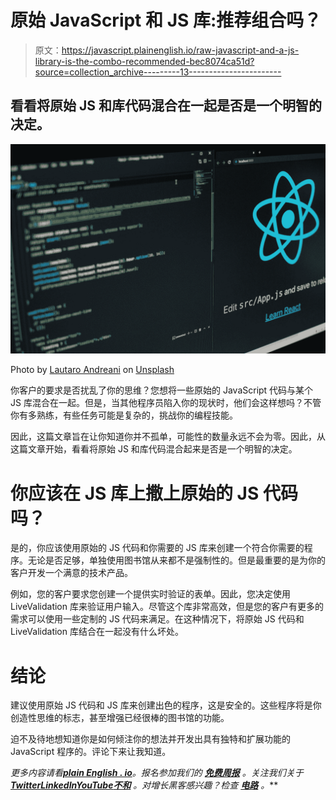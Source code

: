 # 原始 JavaScript 和 JS 库:推荐组合吗？

> 原文：<https://javascript.plainenglish.io/raw-javascript-and-a-js-library-is-the-combo-recommended-bec8074ca51d?source=collection_archive---------13----------------------->

## 看看将原始 JS 和库代码混合在一起是否是一个明智的决定。

![](img/10aa2c9ac19b0524ecf1c89f8537f90e.png)

Photo by [Lautaro Andreani](https://unsplash.com/@lautaroandreani?utm_source=medium&utm_medium=referral) on [Unsplash](https://unsplash.com?utm_source=medium&utm_medium=referral)

你客户的要求是否扰乱了你的思维？您想将一些原始的 JavaScript 代码与某个 JS 库混合在一起。但是，当其他程序员陷入你的现状时，他们会这样想吗？不管你有多熟练，有些任务可能是复杂的，挑战你的编程技能。

因此，这篇文章旨在让你知道你并不孤单，可能性的数量永远不会为零。因此，从这篇文章开始，看看将原始 JS 和库代码混合起来是否是一个明智的决定。

# 你应该在 JS 库上撒上原始的 JS 代码吗？

是的，你应该使用原始的 JS 代码和你需要的 JS 库来创建一个符合你需要的程序。无论是否足够，单独使用图书馆从来都不是强制性的。但是最重要的是为你的客户开发一个满意的技术产品。

例如，您的客户要求您创建一个提供实时验证的表单。因此，您决定使用 LiveValidation 库来验证用户输入。尽管这个库非常高效，但是您的客户有更多的需求可以使用一些定制的 JS 代码来满足。在这种情况下，将原始 JS 代码和 LiveValidation 库结合在一起没有什么坏处。

# 结论

建议使用原始 JS 代码和 JS 库来创建出色的程序，这是安全的。这些程序将是你创造性思维的标志，甚至增强已经很棒的图书馆的功能。

迫不及待地想知道你是如何倾注你的想法并开发出具有独特和扩展功能的 JavaScript 程序的。评论下来让我知道。

*更多内容请看*[***plain English . io***](https://plainenglish.io/)*。报名参加我们的* [***免费周报***](http://newsletter.plainenglish.io/) *。关注我们关于*[***Twitter***](https://twitter.com/inPlainEngHQ)[***LinkedIn***](https://www.linkedin.com/company/inplainenglish/)*[***YouTube***](https://www.youtube.com/channel/UCtipWUghju290NWcn8jhyAw)*[***不和***](https://discord.gg/GtDtUAvyhW) *。对增长黑客感兴趣？检查* [***电路***](https://circuit.ooo/) *。***